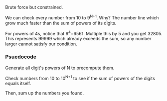 Brute force but constrained.

We can check every number from 10 to 9<sup>N+1</sup>. Why? The number line which grow much faster than the sum of powers of its digits.

For powers of 4s, notice that 9<sup>4</sup>=6561. Multiple this by 5 and you get 32805. This represents 99999 which already exceeds the sum, so any number larger cannot satisfy our condition.


### Psuedocode
Generate all digit's powers of N to precompute them.

Check numbers from 10 to 10<sup>N+1</sup> to see if the sum of powers of the digits equals itself.

Then, sum up the numbers you found.
